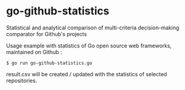 # go-github-statistics

Statistical and analytical comparison of multi-criteria decision-making comparator for Github's projects

Usage example with statistics of Go open source web frameworks, maintained on Github :
  
	$ go run go-github-statistics.go 
  
result.csv will be created / updated with the statistics of selected repositories.
